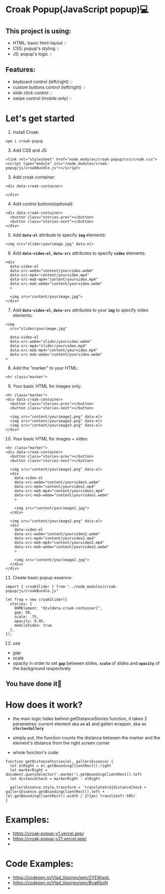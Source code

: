 # Croak Popup(JavaScript popup)💻

## This project is using:
- HTML: basic html-layout 💡
- CSS: popup's styling 💡
- JS: popup's logic 💡

## Features:
- keyboard control (left/right) 💡
- custom buttons control (left/right) 💡
- slide click control 💡
- swipe control (mobile only) 💡

# Let's get started
1. Install Croak:
```
npm i croak-popup
```

3. Add CSS and JS:
```
<link rel="stylesheet" href="node_modules/croak-popup/css/croak.css">
<script type="module" src="/node_modules/croak-popup/js/croakBundle.js"></script>
```

3. Add croak container:
```
<div data-croak-container>

</div>
```

4. Add control buttons(optional):
```
<div data-croak-container>
  <button class="stories-prev"></button>
  <button class="stories-next"></button>
</div>
```

5. Add **`data-el`** attribute to specify **`img`** elements:
```
<img src="slider/yourimage.jpg" data-el>
```

6. Add **`data-video-el`**, **`data-src`** attributes to specify **`video`** elements:
```
<div
  data-video-el
  data-src-webm="content/yourvideo.webm"
  data-src-mp4="content/yourvideo.mp4"
  data-src-mob-mp4="content/yourvideo.mp4"
  data-src-mob-webm="content/yourvideo.webm"
  >

  <img src="content/yourimage.jpg">
</div>
```

7. Add **`data-video-el`**, **`data-src`** attributes to your **`img`** to specify video elements:
```
<img
  src="slider/yourimage.jpg"

  data-video-el
  data-src-webm="slider/yourvideo.webm"
  data-src-mp4="slider/yourvideo.mp4"
  data-src-mob-mp4="content/yourvideo.mp4"
  data-src-mob-webm="content/yourvideo.webm"
>
```

8. Add the "marker" to your HTML:
```
<hr class="marker">
```

9. Your basic HTML for images only:
```
<hr class="marker">
<div data-croak-container>
  <button class="stories-prev"></button>
  <button class="stories-next"></button>

  <img src="content/yourimage1.png" data-el>
  <img src="content/yourimage2.png" data-el>
  <img src="content/yourimage3.png" data-el>
</div>
```

10. Your basic HTML for images + video:
```
<hr class="marker">
<div data-croak-container>
  <button class="stories-prev"></button>
  <button class="stories-next"></button>

  <img src="content/yourimage1.png" data-el>
  <div
    data-video-el
    data-src-webm="content/yourvideo1.webm"
    data-src-mp4="content/yourvideo1.mp4"
    data-src-mob-mp4="content/yourvideo1.mp4"
    data-src-mob-webm="content/yourvideo1.webm"
    >

    <img src="content/yourimage1.jpg">
  </div>

  <img src="content/yourimage2.png" data-el>
  <div
    data-video-el
    data-src-webm="content/yourvideo2.webm"
    data-src-mp4="content/yourvideo2.mp4"
    data-src-mob-mp4="content/yourvideo2.mp4"
    data-src-mob-webm="content/yourvideo2.webm"
    >

    <img src="content/yourimage2.jpg">
  </div>
</div>
```

11. Create basic popup essence:
```
import { croakSlider } from "../node_modules/croak-popup/js/croakBundle.js"

let frog = new croakSlider({
  stories: {
    DOMElement: "div[data-croak-container]",
    gap: 50,
    scale: .75,
    opacity: 0.95,
    mobileVideo: true
  },
});
```

12. use 
- gap
- scale
- opacity 
in order to set **`gap`** between slides, **`scale`** of slides and **`opacity`** of the background respectively

## You have done it🥰

# How does it work?

- the main logic hides behind getDistanceStories function, it takes 2 parametres: current element aka as **`el`**
and galleri wrapper, aka as **`storiesGallery`**
- simply put, the function counts the distance between the marker and the element's distance from the right screen corner

- whole function's code: 
```
function getDistanceStories(el, galleriEssence) {
  let elRight = el.getBoundingClientRect().right
  let markerRight = document.querySelector('.marker').getBoundingClientRect().left
  let distanceCheck = markerRight - elRight

  galleriEssence.style.transform = `translateX(${distanceCheck + galleriEssence.getBoundingClientRect().left + (el.getBoundingClientRect().width / 2)}px) translateY(-50%)`
}
```
# Examples:

- https://croak-popup-v1.vercel.app/
- https://croak-popup-v21.vercel.app/
- 

# Code Examples:

- https://codepen.io/Vlad_Vasinev/pen/ZYEWwqL
- https://codepen.io/Vlad_Vasinev/pen/ByaKboN
- 

